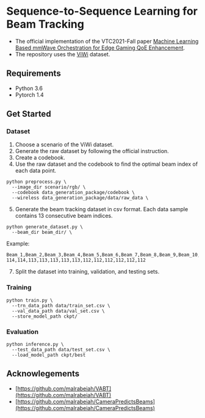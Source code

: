 # Sequence-to-Sequence Learning for Beam Tracking
- The official implementation of the VTC2021-Fall paper [Machine Learning Based mmWave Orchestration for Edge Gaming QoE Enhancement](https://ieeexplore.ieee.org/document/9625307).
- The repository uses the [ViWi](https://viwi-dataset.net) dataset.
## Requirements
- Python 3.6
- Pytorch 1.4
## Get Started
### Dataset
1. Choose a scenario of the ViWi dataset.
2. Generate the raw dataset by following the official instruction.
3. Create a codebook.
4. Use the raw dataset and the codebook to find the optimal beam index of each data point.
```
python preprocess.py \
  --image_dir scenario/rgb/ \
  --codebook data_generation_package/codebook \
  --wireless data_generation_package/data/raw_data \
```
5. Generate the beam tracking dataset in csv format. Each data sample contains 13 consecutive beam indices.
```
python generate_dataset.py \
  --beam_dir beam_dir/ \
```
Example:
```
Beam_1,Beam_2,Beam_3,Beam_4,Beam_5,Beam_6,Beam_7,Beam_8,Beam_9,Beam_10,Beam_11,Beam_12,Beam_13
114,114,113,113,113,113,113,112,112,112,112,112,112
```
7. Split the dataset into training, validation, and testing sets.

### Training
```
python train.py \
  --trn_data_path data/train_set.csv \
  --val_data_path data/val_set.csv \
  --store_model_path ckpt/
```
### Evaluation
```
python inference.py \ 
  --test_data_path data/test_set.csv \
  --load_model_path ckpt/best
```
## Acknowlegements
- [https://github.com/malrabeiah/VABT](https://github.com/malrabeiah/VABT)
- [https://github.com/malrabeiah/CameraPredictsBeams](https://github.com/malrabeiah/CameraPredictsBeams)
